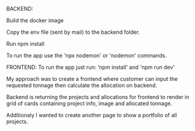 BACKEND:

Build the docker image 

Copy the env file (sent by mail) to the backend folder.

Run npm install

To run the app use the 'npx nodemon' or 'nodemon' commands.

FRONTEND:
To run the app just run: 'npm install' and 'npm run dev'

My approach was to create a frontend where customer can input the requested tonnage then calculate the allocation on backend.

Backend is returning the projects and allocations for frontend to render in grid of cards containing project info, image and allocated tonnage.

Additionaly I wanted to create another page to show a portfolio of all projects.
